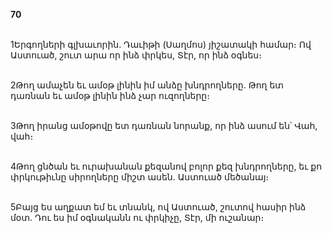 **70**

\
1Երգողների գլխաւորին. Դաւիթի (Սաղմոս) յիշատակի համար։ Ով Աստուած, շուտ արա որ ինձ փրկես, Տէր, որ ինձ օգնես։

\
2Թող ամաչեն եւ ամօթ լինին իմ անձը խնդրողները. Թող ետ դառնան եւ ամօթ լինին ինձ չար ուզողները։

\
3Թող իրանց ամօթովը ետ դառնան նորանք, որ ինձ ասում են՝ Վահ, վահ։

\
4Թող ցնծան եւ ուրախանան քեզանով բոլոր քեզ խնդրողները, եւ քո փրկութիւնը սիրողները միշտ ասեն. Աստուած մեծանայ։

\
5Բայց ես աղքատ եմ եւ տնանկ, ով Աստուած, շուտով հասիր ինձ մօտ. Դու ես իմ օգնականն ու փրկիչը, Տէր, մի ուշանար։
